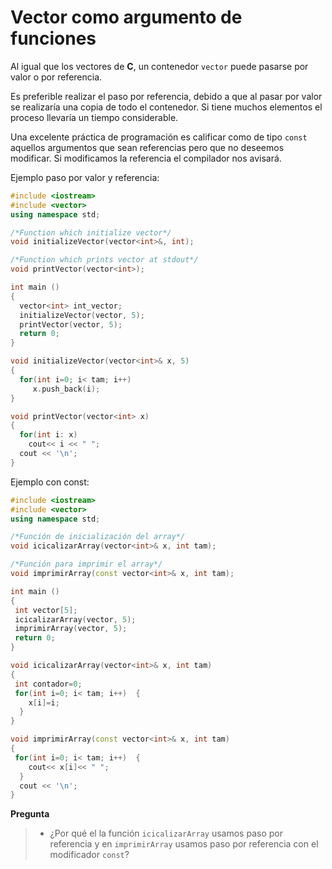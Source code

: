 # Vector como argumento de funciones
Al igual que los vectores de **C**, un contenedor `vector` puede pasarse por valor o por referencia.

Es preferible realizar el paso por referencia, debido a que al pasar por valor se realizaría una copia de todo el contenedor. Si tiene muchos elementos el proceso llevaría un tiempo considerable.

Una excelente práctica de programación es calificar como de tipo `const` aquellos argumentos que sean referencias pero que no deseemos modificar. Si modificamos la referencia el compilador nos avisará.

Ejemplo paso por valor y referencia:

```cpp
#include <iostream>
#include <vector>
using namespace std;

/*Function which initialize vector*/
void initializeVector(vector<int>&, int);

/*Function which prints vector at stdout*/
void printVector(vector<int>);

int main ()
{
  vector<int> int_vector;
  initializeVector(vector, 5);
  printVector(vector, 5);
  return 0;
}

void initializeVector(vector<int>& x, 5)
{
  for(int i=0; i< tam; i++)
     x.push_back(i);
}

void printVector(vector<int> x)
{
  for(int i: x)
    cout<< i << " ";
  cout << '\n';
}
```

Ejemplo con const:

```cpp
#include <iostream>
#include <vector>
using namespace std;

/*Función de inicialización del array*/
void icicalizarArray(vector<int>& x, int tam);

/*Función para imprimir el array*/
void imprimirArray(const vector<int>& x, int tam);

int main ()
{
 int vector[5];
 icicalizarArray(vector, 5);
 imprimirArray(vector, 5);
 return 0;
}

void icicalizarArray(vector<int>& x, int tam)
{
 int contador=0;
 for(int i=0; i< tam; i++)  {
    x[i]=i;
  }
}

void imprimirArray(const vector<int>& x, int tam)
{
 for(int i=0; i< tam; i++)  {
    cout<< x[i]<< " ";
  }
  cout << '\n';
}
```

**Pregunta**
>- ¿Por qué el la función `icicalizarArray` usamos paso por referencia y en `imprimirArray` usamos paso por referencia con el modificador `const`?
